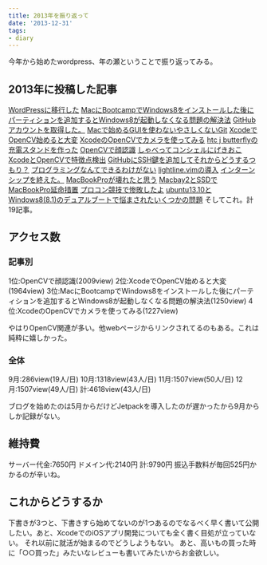 ```yaml
---
title: 2013年を振り返って
date: '2013-12-31'
tags:
- diary
---
```


今年から始めたwordpress、年の瀬ということで振り返ってみる。
<h2>2013年に投稿した記事</h2>
<a href="http://unasuke.com/diary/2013/shift-to-wordpres/" target="_blank">WordPressに移行した</a>
<a href="http://unasuke.com/howto/2013/repair-windows8-on-bootcamp/" target="_blank">MacにBootcampでWindows8をインストールした後にパーティションを追加するとWindows8が起動しなくなる問題の解決法</a>
<a href="http://unasuke.com/info/2013/i-was-get-github-account/" target="_blank">GitHubアカウントを取得した。</a>
<a href="http://unasuke.com/howto/2013/install-git-using-macports/" target="_blank">Macで始めるGUIを使わないやさしくないGit</a>
<a href="http://unasuke.com/howto/2013/opencv-testprogram-on-xcode/" target="_blank">XcodeでOpenCV始めると大変</a>
<a href="http://unasuke.com/howto/2013/opencv-camera-test-on-xcode/" target="_blank">XcodeのOpenCVでカメラを使ってみる</a>
<a href="http://unasuke.com/howto/2013/i-made-a-charging-stand-for-htc-j-butterfly/" target="_blank">htc j butterflyの充電スタンドを作った</a>
<a href="http://unasuke.com/howto/2013/face-recognition-in-opencv/" target="_blank">OpenCVで顔認識</a>
<a href="http://unasuke.com/diary/2013/i-hate-docomo-talking-concierge/" target="_blank">しゃべってコンシェルにげきおこ</a>
<a href="http://unasuke.com/howto/2013/opencv-feature-point-detection/" target="_blank">XcodeとOpenCVで特徴点検出</a>
<a href="http://unasuke.com/howto/2013/add-ssh-key-for-github/" target="_blank">GitHubにSSH鍵を追加してそれからどうするつもり？</a>
<a href="http://unasuke.com/diary/2013/i-cant-programming/" target="_blank">プログラミングなんてできるわけがない</a>
<a href="http://unasuke.com/howto/2013/install-lightline-vim/" target="_blank">lightline.vimの導入</a>
<a href="http://unasuke.com/diary/2013/internship-is-over/" target="_blank">インターンシップを終えた。</a>
<a href="http://unasuke.com/diary/2013/my-macbook-has-broken/" target="_blank">MacBookProが壊れたと思う</a>
<a href="http://unasuke.com/howto/2013/i-bought-macbay2-and-intel-ssd/" target="_blank">Macbay2とSSDでMacBookPro延命措置</a>
<a href="http://unasuke.com/diary/2013/the-24th-programming-contest-held-in-asahikawa/" target="_blank">プロコン競技で惨敗したよ</a>
<a href="http://unasuke.com/howto/2013/problems-with-dual-boot-windows-and-ubuntu/" target="_blank">ubuntu13.10とWindows8(8.1)のデュアルブートで悩まされたいくつかの問題</a>
そしてこれ。計19記事。
<h2>アクセス数</h2>
<h3>記事別</h3>
1位:OpenCVで顔認識(2009view)
2位:XcodeでOpenCV始めると大変(1964view)
3位:MacにBootcampでWindows8をインストールした後にパーティションを追加するとWindows8が起動しなくなる問題の解決法(1250view)
4位:XcodeのOpenCVでカメラを使ってみる(1227view)

やはりOpenCV関連が多い。他webページからリンクされてるのもある。これは純粋に嬉しかった。
<h3>全体</h3>
9月:286view(19人/日)
10月:1318view(43人/日)
11月:1507view(50人/日)
12月:1507view(49人/日)
計:4618view(43人/日)

ブログを始めたのは5月からだけどJetpackを導入したのが遅かったから9月からしか記録がない。
<h2>維持費</h2>
サーバー代金:7650円
ドメイン代:2140円
計:9790円
振込手数料が毎回525円かかるのが辛いね。
<h2>これからどうするか</h2>
下書きが3つと、下書きすら始めてないのが1つあるのでなるべく早く書いて公開したい。あと、XcodeでのiOSアプリ開発についても全く書く目処が立っていない。
それ以前に就活が始まるのでどうしようもない。
あと、高いもの買った時に「○○買った」みたいなレビューも書いてみたいからお金欲しい。
